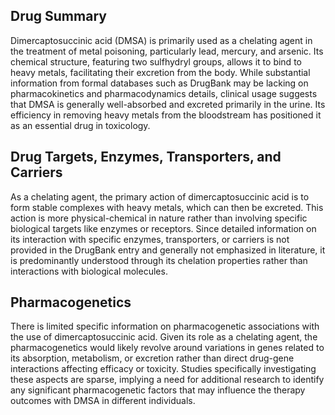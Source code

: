 ## Drug Summary
Dimercaptosuccinic acid (DMSA) is primarily used as a chelating agent in the treatment of metal poisoning, particularly lead, mercury, and arsenic. Its chemical structure, featuring two sulfhydryl groups, allows it to bind to heavy metals, facilitating their excretion from the body. While substantial information from formal databases such as DrugBank may be lacking on pharmacokinetics and pharmacodynamics details, clinical usage suggests that DMSA is generally well-absorbed and excreted primarily in the urine. Its efficiency in removing heavy metals from the bloodstream has positioned it as an essential drug in toxicology.

## Drug Targets, Enzymes, Transporters, and Carriers
As a chelating agent, the primary action of dimercaptosuccinic acid is to form stable complexes with heavy metals, which can then be excreted. This action is more physical-chemical in nature rather than involving specific biological targets like enzymes or receptors. Since detailed information on its interaction with specific enzymes, transporters, or carriers is not provided in the DrugBank entry and generally not emphasized in literature, it is predominantly understood through its chelation properties rather than interactions with biological molecules.

## Pharmacogenetics
There is limited specific information on pharmacogenetic associations with the use of dimercaptosuccinic acid. Given its role as a chelating agent, the pharmacogenetics would likely revolve around variations in genes related to its absorption, metabolism, or excretion rather than direct drug-gene interactions affecting efficacy or toxicity. Studies specifically investigating these aspects are sparse, implying a need for additional research to identify any significant pharmacogenetic factors that may influence the therapy outcomes with DMSA in different individuals.